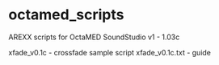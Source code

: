 # octamed_scripts
AREXX scripts for OctaMED SoundStudio v1 - 1.03c

xfade_v0.1c - crossfade sample script
xfade_v0.1c.txt - guide
